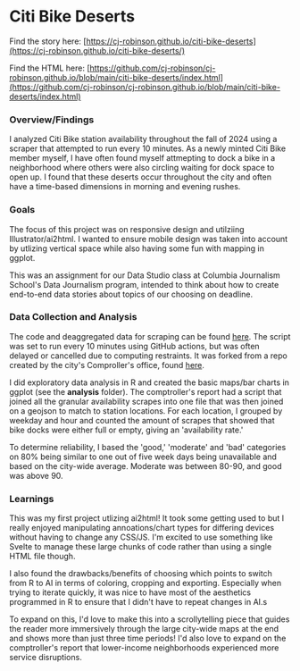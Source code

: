 # Citi Bike Deserts

Find the story here: [https://cj-robinson.github.io/citi-bike-deserts](https://cj-robinson.github.io/citi-bike-deserts/)

Find the HTML here: [https://github.com/cj-robinson/cj-robinson.github.io/blob/main/citi-bike-deserts/index.html](https://github.com/cj-robinson/cj-robinson.github.io/blob/main/citi-bike-deserts/index.html)

### Overview/Findings

I analyzed Citi Bike station availability throughout the fall of 2024 using a scraper that attempted to run every 10 minutes. As a newly minted Citi Bike member myself, I have often found myself attmepting to dock a bike in a neighborhood where others were also circling waiting for dock space to open up. I found that these deserts occur throughout the city and often have a time-based dimensions in morning and evening rushes. 

### Goals

The focus of this project was on responsive design and utilziing Illustrator/ai2html. I wanted to ensure mobile design was taken into account by utlizing vertical space while also having some fun with mapping in ggplot. 

This was an assignment for our Data Studio class at Columbia Journalism School's Data Journalism program, intended to think about how to create end-to-end data stories about topics of our choosing on deadline.

### Data Collection and Analysis

The code and deaggregated data for scraping can be found [here](https://github.com/cj-robinson/citi-bike-gbfs). The script was set to run every 10 minutes using GitHub actions, but was often delayed or cancelled due to computing restraints. It was forked from a repo created by the city's Comproller's office, found [here](https://github.com/NYCComptroller/citi-bike-gbfs). 

I did exploratory data analysis in R and created the basic maps/bar charts in ggplot (see the **analysis** folder). The comptroller's report had a script that joined all the granular availability scrapes into one file that was then joined on a geojson to match to station locations. For each location, I grouped by weekday and hour and counted the amount of scrapes that showed that bike docks were either full or empty, giving an 'availability rate.' 

To determine reliability, I based the 'good,' 'moderate' and 'bad' categories on 80% being similar to one out of five week days being unavailable and based on the city-wide average. Moderate was between 80-90, and good was above 90. 

### Learnings

This was my first project utlizing ai2html! It took some getting used to but I really enjoyed manipulating annoations/chart types for differing devices without having to change any CSS/JS. I'm excited to use something like Svelte to manage these large chunks of code rather than using a single HTML file though. 

I also found the drawbacks/benefits of choosing which points to switch from R to AI in terms of coloring, cropping and exporting. Especially when trying to iterate quickly, it was nice to have most of the aesthetics programmed in R to ensure that I didn't have to repeat changes in AI.s

To expand on this, I'd love to make this into a scrollytelling piece that guides the reader more immersively through the large city-wide maps at the end and shows more than just three time periods! I'd also love to expand on the comptroller's report that lower-income neighborhoods experienced more service disruptions. 

